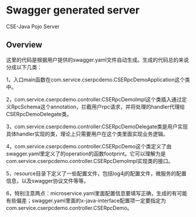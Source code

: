 # Swagger generated server

CSE-Java Pojo Server


## Overview
这里的代码是根据用户提供的swagger.yaml文件自动生成。生成的代码总的来说分成以下几类：

1，入口main函数在com.service.cserpcdemo.CSERpcDemoApplication这个类中。

2，com.service.cserpcdemo.controller.CSERpcDemoImpl这个类插入通过定义RpcSchema这个annotation，拦截用户rpc请求，并将处理的handler代理给CSERpcDemoDelegate类。

3，com.service.cserpcdemo.controller.CSERpcDemoDelegate类是用户实现具体handler实现的类，理论上只需要用户在这个类里面实现业务逻辑。

4，com.service.cserpcdemo.controller.CSERpcDemo这个类定义了由swagger.yaml里定义了的operation的函数footprint。它可以理解为是com.service.cserpcdemo.controller.CSERpcDemoImpl实现类的接口。

5，resource目录下定义了一些配置文件，包括log4j的配置文件，微服务的配置信息，以及swagger协议文件等等。

6，特别注意两点：microservice.yaml里面配置信息要填写正确，生成的有可能有些偏差；swagger.yaml里面的x-java-interface配置项一定要指定为com.service.cserpcdemo.controller.CSERpcDemo。
